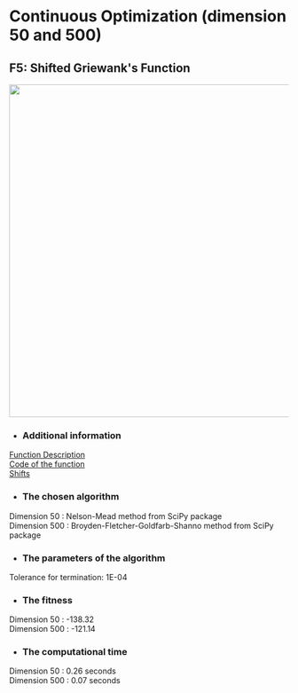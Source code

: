 # Continuous Optimization (dimension 50 and 500)
## F5: Shifted Griewank's Function   

<image src = "https://user-images.githubusercontent.com/57988473/81316383-c8af3180-908b-11ea-9924-e8b141cb6d00.png" width = "600">

- ### Additional information  
[Function Description](https://github.com/Khwansiri/Metaheuristic_DSTI/blob/master/Shifted%20Sphere%20Function/CEC2008_TechnicalReport.pdf)    
[Code of the function](https://github.com/Khwansiri/Metaheuristic_DSTI/blob/master/Shifted%20Sphere%20Function/benchmark.c)      
[Shifts](https://github.com/Khwansiri/Metaheuristic_DSTI/blob/master/Shifted%20Sphere%20Function/data.h)    

- ### The chosen algorithm       
Dimension 50  :    Nelson-Mead method from SciPy package   
Dimension 500 :    Broyden-Fletcher-Goldfarb-Shanno method from SciPy package   

- ###	The parameters of the algorithm     
Tolerance for termination: 1E-04       

- ### The fitness     
Dimension 50  :    -138.32  
Dimension 500 :    -121.14   
     

- ###	The computational time     
Dimension 50   :   0.26    seconds  
Dimension 500 :    0.07    seconds  
